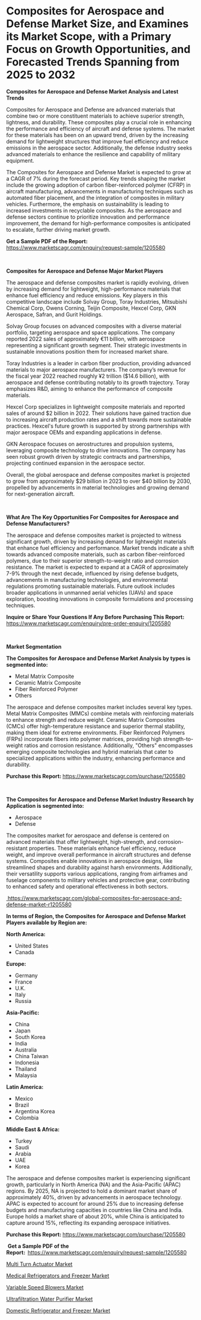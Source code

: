<p><h1>Composites for Aerospace and Defense Market Size, and Examines its Market Scope, with a Primary Focus on Growth Opportunities, and Forecasted Trends Spanning from 2025 to 2032</h1></p><p><strong>Composites for Aerospace and Defense Market Analysis and Latest Trends</strong></p>
<p><p>Composites for Aerospace and Defense are advanced materials that combine two or more constituent materials to achieve superior strength, lightness, and durability. These composites play a crucial role in enhancing the performance and efficiency of aircraft and defense systems. The market for these materials has been on an upward trend, driven by the increasing demand for lightweight structures that improve fuel efficiency and reduce emissions in the aerospace sector. Additionally, the defense industry seeks advanced materials to enhance the resilience and capability of military equipment.</p><p>The Composites for Aerospace and Defense Market is expected to grow at a CAGR of 7% during the forecast period. Key trends shaping the market include the growing adoption of carbon fiber-reinforced polymer (CFRP) in aircraft manufacturing, advancements in manufacturing techniques such as automated fiber placement, and the integration of composites in military vehicles. Furthermore, the emphasis on sustainability is leading to increased investments in recyclable composites. As the aerospace and defense sectors continue to prioritize innovation and performance improvement, the demand for high-performance composites is anticipated to escalate, further driving market growth.</p></p>
<p><strong>Get a Sample PDF of the Report:&nbsp;</strong> <a href="https://www.marketscagr.com/enquiry/request-sample/1205580?utm_campaign=2194&utm_medium=2&utm_source=Github&utm_content=ia&utm_term=26032025&utm_id=composites-for-aerospace-and-defense">https://www.marketscagr.com/enquiry/request-sample/1205580</a></p>
<p>&nbsp;</p>
<p><strong>Composites for Aerospace and Defense Major Market Players</strong></p>
<p><p>The aerospace and defense composites market is rapidly evolving, driven by increasing demand for lightweight, high-performance materials that enhance fuel efficiency and reduce emissions. Key players in this competitive landscape include Solvay Group, Toray Industries, Mitsubishi Chemical Corp, Owens Corning, Teijin Composite, Hexcel Corp, GKN Aerospace, Safran, and Gurit Holdings.</p><p>Solvay Group focuses on advanced composites with a diverse material portfolio, targeting aerospace and space applications. The company reported 2022 sales of approximately €11 billion, with aerospace representing a significant growth segment. Their strategic investments in sustainable innovations position them for increased market share.</p><p>Toray Industries is a leader in carbon fiber production, providing advanced materials to major aerospace manufacturers. The company’s revenue for the fiscal year 2022 reached roughly ¥2 trillion ($14.6 billion), with aerospace and defense contributing notably to its growth trajectory. Toray emphasizes R&D, aiming to enhance the performance of composite materials.</p><p>Hexcel Corp specializes in lightweight composite materials and reported sales of around $2 billion in 2022. Their solutions have gained traction due to increasing aircraft production rates and a shift towards more sustainable practices. Hexcel's future growth is supported by strong partnerships with major aerospace OEMs and expanding applications in defense.</p><p>GKN Aerospace focuses on aerostructures and propulsion systems, leveraging composite technology to drive innovations. The company has seen robust growth driven by strategic contracts and partnerships, projecting continued expansion in the aerospace sector.</p><p>Overall, the global aerospace and defense composites market is projected to grow from approximately $29 billion in 2023 to over $40 billion by 2030, propelled by advancements in material technologies and growing demand for next-generation aircraft.</p></p>
<p>&nbsp;</p>
<p><strong>What Are The Key Opportunities For Composites for Aerospace and Defense Manufacturers?</strong></p>
<p><p>The aerospace and defense composites market is projected to witness significant growth, driven by increasing demand for lightweight materials that enhance fuel efficiency and performance. Market trends indicate a shift towards advanced composite materials, such as carbon fiber-reinforced polymers, due to their superior strength-to-weight ratio and corrosion resistance. The market is expected to expand at a CAGR of approximately 7-9% through the next decade, influenced by rising defense budgets, advancements in manufacturing technologies, and environmental regulations promoting sustainable materials. Future outlook includes broader applications in unmanned aerial vehicles (UAVs) and space exploration, boosting innovations in composite formulations and processing techniques.</p></p>
<p><strong>Inquire or Share Your Questions If Any Before Purchasing This Report:</strong> <a href="https://www.marketscagr.com/enquiry/pre-order-enquiry/1205580?utm_campaign=2194&utm_medium=2&utm_source=Github&utm_content=ia&utm_term=26032025&utm_id=composites-for-aerospace-and-defense">https://www.marketscagr.com/enquiry/pre-order-enquiry/1205580</a></p>
<p>&nbsp;</p>
<p><strong>Market Segmentation</strong></p>
<p><strong>The Composites for Aerospace and Defense Market Analysis by types is segmented into:</strong></p>
<p><ul><li>Metal Matrix Composite</li><li>Ceramic Matrix Composite</li><li>Fiber Reinforced Polymer</li><li>Others</li></ul></p>
<p><p>The aerospace and defense composites market includes several key types. Metal Matrix Composites (MMCs) combine metals with reinforcing materials to enhance strength and reduce weight. Ceramic Matrix Composites (CMCs) offer high-temperature resistance and superior thermal stability, making them ideal for extreme environments. Fiber Reinforced Polymers (FRPs) incorporate fibers into polymer matrices, providing high strength-to-weight ratios and corrosion resistance. Additionally, "Others" encompasses emerging composite technologies and hybrid materials that cater to specialized applications within the industry, enhancing performance and durability.</p></p>
<p><strong>Purchase this Report:&nbsp;</strong><a href="https://www.marketscagr.com/purchase/1205580?utm_campaign=2194&utm_medium=2&utm_source=Github&utm_content=ia&utm_term=26032025&utm_id=composites-for-aerospace-and-defense">https://www.marketscagr.com/purchase/1205580</a></p>
<p>&nbsp;</p>
<p><strong>The Composites for Aerospace and Defense Market Industry Research by Application is segmented into:</strong></p>
<p><ul><li>Aerospace</li><li>Defense</li></ul></p>
<p><p>The composites market for aerospace and defense is centered on advanced materials that offer lightweight, high-strength, and corrosion-resistant properties. These materials enhance fuel efficiency, reduce weight, and improve overall performance in aircraft structures and defense systems. Composites enable innovations in aerospace designs, like streamlined shapes and durability against harsh environments. Additionally, their versatility supports various applications, ranging from airframes and fuselage components to military vehicles and protective gear, contributing to enhanced safety and operational effectiveness in both sectors.</p></p>
<p><a href="https://www.marketscagr.com/global-composites-for-aerospace-and-defense-market-r1205580?utm_campaign=2194&utm_medium=2&utm_source=Github&utm_content=ia&utm_term=26032025&utm_id=composites-for-aerospace-and-defense">&nbsp;https://www.marketscagr.com/global-composites-for-aerospace-and-defense-market-r1205580</a></p>
<p><strong>In terms of Region, the Composites for Aerospace and Defense Market Players available by Region are:</strong></p>
<p>
    <p> <strong> North America: </strong>
        <ul>
            <li>United States</li>
            <li>Canada</li>
        </ul>
        </p> 
    <p> <strong> Europe: </strong>
        <ul>
            <li>Germany</li>
            <li>France</li>
            <li>U.K.</li>
            <li>Italy</li>
            <li>Russia</li>
        </ul>
        </p> 
    <p> <strong> Asia-Pacific: </strong>
        <ul>
            <li>China</li>
            <li>Japan</li>
            <li>South Korea</li>
            <li>India</li>
            <li>Australia</li>
            <li>China Taiwan</li>
            <li>Indonesia</li>
            <li>Thailand</li>
            <li>Malaysia</li>
        </ul>
        </p> 
    <p> <strong> Latin America: </strong>
        <ul>
            <li>Mexico</li>
            <li>Brazil</li>
            <li>Argentina Korea</li>
            <li>Colombia</li>
        </ul>
        </p> 
    <p> <strong> Middle East & Africa: </strong>
        <ul>
            <li>Turkey</li>
            <li>Saudi</li>
            <li>Arabia</li>
            <li>UAE</li>
            <li>Korea</li>
        </ul>
    </p>
    </p>
<p><p>The aerospace and defense composites market is experiencing significant growth, particularly in North America (NA) and the Asia-Pacific (APAC) regions. By 2025, NA is projected to hold a dominant market share of approximately 40%, driven by advancements in aerospace technology. APAC is expected to account for around 25% due to increasing defense budgets and manufacturing capacities in countries like China and India. Europe holds a market share of about 20%, while China is anticipated to capture around 15%, reflecting its expanding aerospace initiatives.</p></p>
<p><strong>Purchase this Report: </strong><a href="https://www.marketscagr.com/purchase/1205580?utm_campaign=2194&utm_medium=2&utm_source=Github&utm_content=ia&utm_term=26032025&utm_id=composites-for-aerospace-and-defense">https://www.marketscagr.com/purchase/1205580</a></p>
<p>&nbsp;<strong>Get a Sample PDF of the Report:&nbsp;&nbsp;</strong><a href="https://www.marketscagr.com/enquiry/request-sample/1205580?utm_campaign=2194&utm_medium=2&utm_source=Github&utm_content=ia&utm_term=26032025&utm_id=composites-for-aerospace-and-defense">https://www.marketscagr.com/enquiry/request-sample/1205580</a></p>
<p><strong></strong></p>
<p><p><a href="https://www.linkedin.com/pulse/market-analysis-indicates-multi-turn-actuator-size-growing-cqvof?utm_campaign=2194&utm_medium=2&utm_source=Github&utm_content=ia&utm_term=26032025&utm_id=composites-for-aerospace-and-defense">Multi Turn Actuator Market</a></p><p><a href="https://github.com/gaiusmelyna/Market-Research-Report-List-1/blob/main/medical-refrigerators-and-freezer-market.md?utm_campaign=2194&utm_medium=2&utm_source=Github&utm_content=ia&utm_term=26032025&utm_id=composites-for-aerospace-and-defense">Medical Refrigerators and Freezer Market</a></p><p><a href="https://www.linkedin.com/pulse/insights-variable-speed-blowers-industry-market-financial-woytf?utm_campaign=2194&utm_medium=2&utm_source=Github&utm_content=ia&utm_term=26032025&utm_id=composites-for-aerospace-and-defense">Variable Speed Blowers Market</a></p><p><a href="https://www.linkedin.com/pulse/ultrafiltration-water-purifier-market-report-mines-projected-wkptf?utm_campaign=2194&utm_medium=2&utm_source=Github&utm_content=ia&utm_term=26032025&utm_id=composites-for-aerospace-and-defense">Ultrafiltration Water Purifier Market</a></p><p><a href="https://github.com/pupunhez/Market-Research-Report-List-1/blob/main/domestic-refrigerator-and-freezer-market.md?utm_campaign=2194&utm_medium=2&utm_source=Github&utm_content=ia&utm_term=26032025&utm_id=composites-for-aerospace-and-defense">Domestic Refrigerator and Freezer Market</a></p></p>